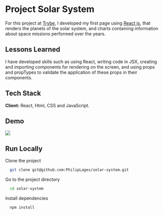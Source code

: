 
# Project Solar System

For this project at [Trybe](https://www.betrybe.com/), I developed my first page using [React js](https://reactjs.org/), that renders the planets of the solar system, and charts containing information about space missions performed over the years.
## Lessons Learned

I have developed skills such as using React, writing code in JSX, creating and importing components for rendering on the screen, and using props and propTypes to validate the application of these props in their components.
## Tech Stack

**Client:** React, Html, CSS and JavaScript.



## Demo
<img src='src/images/SolarSystem.gif'>

## Run Locally

Clone the project

```bash
  git clone git@github.com:PhilipLages/solar-system.git
```

Go to the project directory

```bash
  cd solar-system
```

Install dependencies

```bash
  npm install
```


